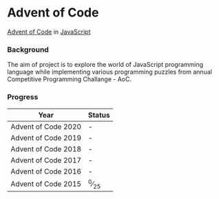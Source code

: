 # Advent of Code
[Advent of Code](https://adventofcode.com/) in [JavaScript](https://developer.mozilla.org/en-US/docs/Web/JavaScript)

### Background
The aim of project is to explore the world of JavaScript programming language while implementing various programming puzzles from annual Competitive Programming Challange - AoC.

### Progress


| Year | Status
|:---:|:---|
|Advent of Code 2020 | - |
|Advent of Code 2019 | - |
|Advent of Code 2018 | - |
|Advent of Code 2017 | - |
|Advent of Code 2016 | - |
|Advent of Code 2015 | <sup>0</sup>&frasl;<sub>25</sub> |